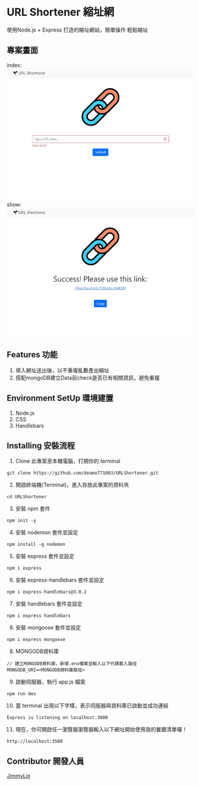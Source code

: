 # URL Shortener 縮址網
使用Node.js + Express 打造的縮址網站，簡單操作 輕鬆縮址

## 專案畫面
index:
![image](https://github.com/deamo771003/URLShortener/blob/master/index1.jpg)
show:
![image](https://github.com/deamo771003/URLShortener/blob/master/show1.jpg)

## Features 功能
1. 填入網址送出後，以不重複亂數產出縮址
2. 搭配mongoDB建立Data前check是否已有相關資訊，避免重複

## Environment SetUp 環境建置
1. Node.js
2. CSS
3. Handlebars

## Installing 安裝流程
1. Clone 此專案至本機電腦，打開你的 terminal  
```
git clone https://github.com/deamo771003/URLShortener.git
```

2. 開啟終端機(Terminal)，進入存放此專案的資料夾  
```
cd URLShortener
```

3. 安裝 npm 套件
```
npm init -y
```

4. 安裝 nodemon 套件並設定
```
npm install -g nodemon
```

5. 安裝 express 套件並設定
```
npm i express
```

6. 安裝 express-handlebars 套件並設定
```
npm i express-handlebars@3.0.2
```

7. 安裝 handlebars 套件並設定
```
npm i express handlebars
```

8. 安裝 mongoose 套件並設定
```
npm i express mongoose
```

8. MONGODB資料庫
```
// 建立MONGODB資料庫，新增.env檔案並輸入以下代碼載入路徑
MONGODB_URI=<MONGODB資料庫路徑>
```

9. 啟動伺服器，執行 app.js 檔案  
```
npm run dev
```

10. 當 terminal 出現以下字樣，表示伺服器與資料庫已啟動並成功連結  
```
Express is listening on localhost:3000
```

11. 現在，你可開啟任一瀏覽器瀏覽器輸入以下網址開始使用我的餐廳清單囉！  
```
http://localhost:3500
```

## Contributor 開發人員
[JimmyLin](https://github.com/deamo771003)
